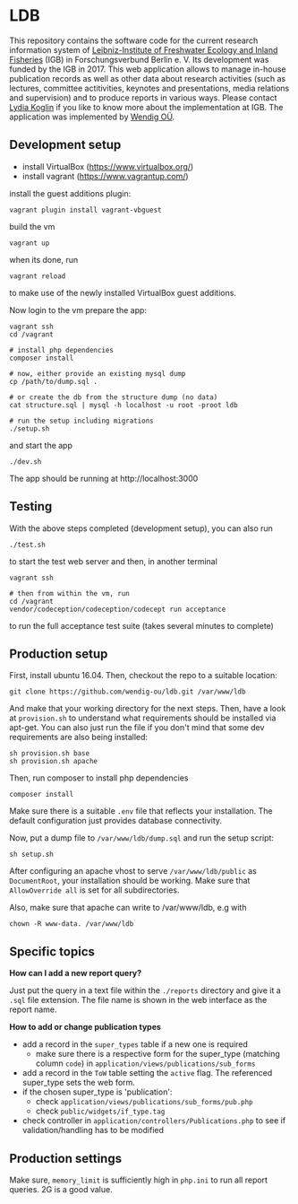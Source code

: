 # LDB

This repository contains the software code for the current research information
system of [Leibniz-Institute of Freshwater Ecology and Inland
Fisheries](http://www.igb-berlin.de/) (IGB) in Forschungsverbund Berlin e. V.
Its development was funded by the IGB in 2017. This web application allows to
manage in-house publication records as well as other data about research
activities (such as lectures, committee actitivities, keynotes and
presentations, media relations and supervision) and to produce reports in
various ways. Please contact [Lydia  Koglin](mailto:koglin@igb-berlin.de) if you
like to know more about the implementation at IGB. The application was
implemented by [Wendig OÜ](https://wendig.io).

## Development setup

* install VirtualBox (https://www.virtualbox.org/)
* install vagrant (https://www.vagrantup.com/)

install the guest additions plugin:

    vagrant plugin install vagrant-vbguest

build the vm

    vagrant up

when its done, run

    vagrant reload

to make use of the newly installed VirtualBox guest additions.

Now login to the vm prepare the app:

    vagrant ssh
    cd /vagrant

    # install php dependencies
    composer install

    # now, either provide an existing mysql dump
    cp /path/to/dump.sql .

    # or create the db from the structure dump (no data)
    cat structure.sql | mysql -h localhost -u root -proot ldb

    # run the setup including migrations
    ./setup.sh
    
and start the app

    ./dev.sh

The app should be running at http://localhost:3000

## Testing

With the above steps completed (development setup), you can also run

    ./test.sh

to start the test web server and then, in another terminal

    vagrant ssh

    # then from within the vm, run
    cd /vagrant
    vendor/codeception/codeception/codecept run acceptance 

to run the full acceptance test suite (takes several minutes to complete)

## Production setup

First, install ubuntu 16.04. Then, checkout the repo to a suitable location:

    git clone https://github.com/wendig-ou/ldb.git /var/www/ldb

And make that your working directory for the next steps. Then, have a look at
`provision.sh` to understand what requirements should be installed via apt-get.
You can also just run the file if you don't mind that some dev requirements are
also being installed:

    sh provision.sh base
    sh provision.sh apache

Then, run composer to install php dependencies

    composer install

Make sure there is a suitable `.env` file that reflects your installation. The
default configuration just provides database connectivity.

Now, put a dump file to `/var/www/ldb/dump.sql` and run the setup script:

    sh setup.sh

After configuring an apache vhost to serve `/var/www/ldb/public` as
`DocumentRoot`, your installation should be working. Make sure that
`AllowOverride all` is set for all subdirectories.

Also, make sure that apache can write to /var/www/ldb, e.g with

    chown -R www-data. /var/www/ldb

## Specific topics

**How can I add a new report query?**

Just put the query in a text file within the `./reports` directory and give it a
`.sql` file extension. The file name is shown in the web interface as the report
name.

**How to add or change publication types**

* add a record in the `super_types` table if a new one is required
  * make sure there is a respective form for the super_type (matching column
    `code`) in `application/views/publications/sub_forms`
* add a record in the `ToW` table setting the `active` flag. The referenced
  super_type sets the web form.
* if the chosen super_type is 'publication':
  * check `application/views/publications/sub_forms/pub.php`
  * check `public/widgets/if_type.tag`
* check controller in `application/controllers/Publications.php` to see if
  validation/handling has to be modified

## Production settings

Make sure, `memory_limit` is sufficiently high in `php.ini` to run all report
queries. 2G is a good value.
